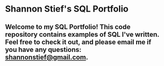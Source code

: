 # Shannon Stief's SQL Portfolio

## Welcome to my SQL Portfolio! This code repository contains examples of SQL I've written.  Feel free to check it out, and please email me if you have any questions: shannonstief@gmail.com. 
